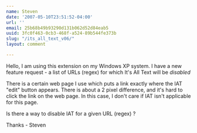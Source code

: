 ```yaml
---
name: Steven
date: '2007-05-10T23:51:52-04:00'
url: ''
email: 25b68b49b93290d131b062d52d84eab5
uuid: 3fc0f463-0cb3-468f-a524-89b544fe373b
slug: "/its_all_text_v06/"
layout: comment

---
```


Hello, I am using this extension on my Windows XP system.
I have a new feature request - a list of URLs (regex) for which It's All Text will be *disabled*

There is a certain web page I use which puts a link exactly where the IAT "edit" button appears. There is about a 2 pixel difference, and it's hard to click the link on the web page. In this case, I don't care if IAT isn't applicable for this page.

Is there a way to disable IAT for a given URL (regex) ?

Thanks - Steven
